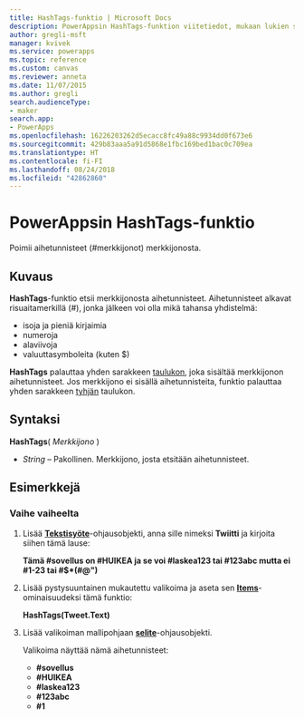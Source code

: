 ```yaml
---
title: HashTags-funktio | Microsoft Docs
description: PowerAppsin HashTags-funktion viitetiedot, mukaan lukien syntaksi ja esimerkit
author: gregli-msft
manager: kvivek
ms.service: powerapps
ms.topic: reference
ms.custom: canvas
ms.reviewer: anneta
ms.date: 11/07/2015
ms.author: gregli
search.audienceType:
- maker
search.app:
- PowerApps
ms.openlocfilehash: 16226203262d5ecacc8fc49a88c9934dd0f673e6
ms.sourcegitcommit: 429b83aaa5a91d5868e1fbc169bed1bac0c709ea
ms.translationtype: HT
ms.contentlocale: fi-FI
ms.lasthandoff: 08/24/2018
ms.locfileid: "42862860"
---
```

# <a name="hashtags-function-in-powerapps"></a>PowerAppsin HashTags-funktio
Poimii aihetunnisteet (#merkkijonot) merkkijonosta.

## <a name="description"></a>Kuvaus
**HashTags**-funktio etsii merkkijonosta aihetunnisteet. Aihetunnisteet alkavat risuaitamerkillä (#), jonka jälkeen voi olla mikä tahansa yhdistelmä:

* isoja ja pieniä kirjaimia
* numeroja
* alaviivoja
* valuuttasymboleita (kuten $)

**HashTags** palauttaa yhden sarakkeen [taulukon](../working-with-tables.md), joka sisältää merkkijonon aihetunnisteet.  Jos merkkijono ei sisällä aihetunnisteita, funktio palauttaa yhden sarakkeen [tyhjän](function-isblank-isempty.md) taulukon.

## <a name="syntax"></a>Syntaksi
**HashTags**( *Merkkijono* )

* *String* – Pakollinen.  Merkkijono, josta etsitään aihetunnisteet.

## <a name="examples"></a>Esimerkkejä
### <a name="step-by-step"></a>Vaihe vaiheelta
1. Lisää **[Tekstisyöte](../controls/control-text-input.md)**-ohjausobjekti, anna sille nimeksi **Twiitti** ja kirjoita siihen tämä lause:
   
    **Tämä #sovellus on #HUIKEA ja se voi #laskea123 tai #123abc mutta ei #1-23 tai #$\*(#\@")**
2. Lisää pystysuuntainen mukautettu valikoima ja aseta sen **[Items](../controls/properties-core.md)**-ominaisuudeksi tämä funktio:
   
    **HashTags(Tweet.Text)**
3. Lisää valikoiman mallipohjaan **[selite](../controls/control-text-box.md)**-ohjausobjekti.
   
    Valikoima näyttää nämä aihetunnisteet:
   
   * **\#sovellus**
   * **\#HUIKEA**
   * **\#laskea123**
   * **\#123abc**
   * **\#1**

